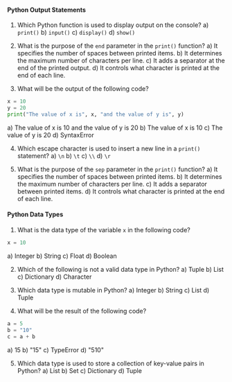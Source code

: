 #### Python Output Statements


1. Which Python function is used to display output on the console?
   a) `print()`
   b) `input()`
   c) `display()`
   d) `show()`

2. What is the purpose of the `end` parameter in the `print()` function?
   a) It specifies the number of spaces between printed items.
   b) It determines the maximum number of characters per line.
   c) It adds a separator at the end of the printed output.
   d) It controls what character is printed at the end of each line.

3. What will be the output of the following code?
```python
x = 10
y = 20
print("The value of x is", x, "and the value of y is", y)
```
   a) The value of x is 10 and the value of y is 20
   b) The value of x is 10
   c) The value of y is 20
   d) SyntaxError

4. Which escape character is used to insert a new line in a `print()` statement?
   a) `\n`
   b) `\t`
   c) `\\`
   d) `\r`

5. What is the purpose of the `sep` parameter in the `print()` function?
   a) It specifies the number of spaces between printed items.
   b) It determines the maximum number of characters per line.
   c) It adds a separator between printed items.
   d) It controls what character is printed at the end of each line.

#### Python Data Types

1. What is the data type of the variable `x` in the following code?
```python
x = 10
```
   a) Integer
   b) String
   c) Float
   d) Boolean

2. Which of the following is not a valid data type in Python?
   a) Tuple
   b) List
   c) Dictionary
   d) Character

3. Which data type is mutable in Python?
   a) Integer
   b) String
   c) List
   d) Tuple

4. What will be the result of the following code?
```python
a = 5
b = "10"
c = a + b
```
   a) 15
   b) "15"
   c) TypeError
   d) "510"

5. Which data type is used to store a collection of key-value pairs in Python?
   a) List
   b) Set
   c) Dictionary
   d) Tuple

